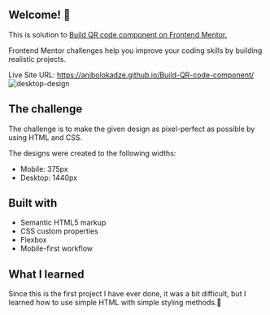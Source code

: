 ## Welcome! 👋
This is solution to <a href='https://www.frontendmentor.io/challenges/qr-code-component-iux_sIO_H'> Build QR code component on Frontend Mentor. </a>

Frontend Mentor challenges help you improve your coding skills by building realistic projects.

Live Site URL: https://anibolokadze.github.io/Build-QR-code-component/
![desktop-design](https://user-images.githubusercontent.com/89190087/192867211-2d782e18-62be-44cc-bfa2-52028ce14b40.jpg)


## The challenge
The challenge is to make the given design as pixel-perfect as possible by using HTML and CSS.

The designs were created to the following widths:

- Mobile: 375px
- Desktop: 1440px

## Built with
- Semantic HTML5 markup
- CSS custom properties
- Flexbox
- Mobile-first workflow

## What I learned
Since this is the first project I have ever done, it was a bit difficult, but I learned how to use simple HTML with simple styling methods.🚀
